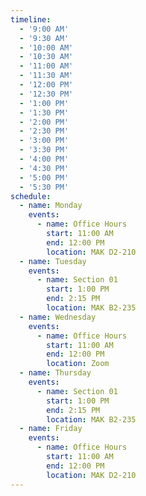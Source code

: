 ```yaml
---
timeline:
  - '9:00 AM'
  - '9:30 AM'
  - '10:00 AM'
  - '10:30 AM'
  - '11:00 AM'
  - '11:30 AM'
  - '12:00 PM'
  - '12:30 PM'
  - '1:00 PM'
  - '1:30 PM'
  - '2:00 PM'
  - '2:30 PM'
  - '3:00 PM'
  - '3:30 PM'
  - '4:00 PM'
  - '4:30 PM'
  - '5:00 PM'
  - '5:30 PM'
schedule:
  - name: Monday
    events:
      - name: Office Hours
        start: 11:00 AM
        end: 12:00 PM
        location: MAK D2-210
  - name: Tuesday
    events:
      - name: Section 01
        start: 1:00 PM
        end: 2:15 PM
        location: MAK B2-235
  - name: Wednesday
    events:
      - name: Office Hours
        start: 11:00 AM
        end: 12:00 PM
        location: Zoom
  - name: Thursday
    events:
      - name: Section 01
        start: 1:00 PM
        end: 2:15 PM
        location: MAK B2-235
  - name: Friday
    events:
      - name: Office Hours
        start: 11:00 AM
        end: 12:00 PM
        location: MAK D2-210
---
```

